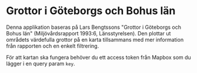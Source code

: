 # Grottor i Göteborgs och Bohus län

Denna applikation baseras på Lars Bengtssons "Grottor i Göteborgs och Bohus län" (Miljövårdsrapport 1993:6, Länsstyrelsen). Den plottar ut områdets värdefulla grottor på en karta tillsammans med mer information från rapporten och en enkelt filtrering.

För att kartan ska fungera behöver du ett access token från Mapbox som du lägger i en query param `key`.
